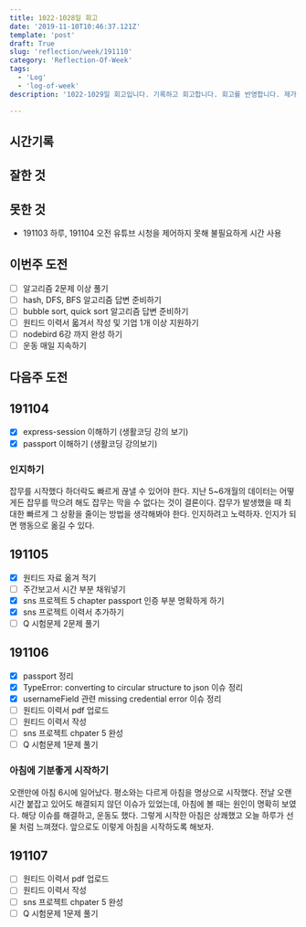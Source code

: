 ```yaml
---
title: 1022-1028일 회고
date: '2019-11-10T10:46:37.121Z'
template: 'post'
draft: True
slug: 'reflection/week/191110'
category: 'Reflection-Of-Week'
tags:
  - 'Log'
  - 'log-of-week'
description: '1022-1029일 회고입니다. 기록하고 회고합니다. 회고를 반영합니다. 제가 자라는 방식입니다.'

---
```


## 시간기록 



## 잘한 것



## 못한 것

- 191103 하루, 191104 오전 유튜브 시청을 제어하지 못해 불필요하게 시간 사용 

## 이번주 도전

- [ ] 알고리즘 2문제 이상 풀기 
- [ ] hash, DFS, BFS 알고리즘 답변 준비하기 
- [ ] bubble sort, quick sort 알고리즘 답변 준비하기 
- [ ] 원티드 이력서 옯겨서 작성 및 기업 1개 이상 지원하기 
- [ ] nodebird 6강 까지 완성 하기 
- [ ] 운동 매일 지속하기 

## 다음주 도전



## 191104

- [x] express-session 이해하기 (생활코딩 강의 보기)
- [x] passport 이해하기 (생활코딩 강의보기) 

### 인지하기 

잡무를 시작했다 하더락도 빠르게 끊낼 수 있어야 한다. 지난 5~6개월의 데이터는 어떻게든 잡무를 막으려 해도 잡무는 막을 수 없다는 것이 결론이다. 잡무가 발생했을 때 최대한 빠르게 그 상황을 줄이는 방법을 생각해봐야 한다. 인지하려고 노력하자. 인지가 되면 행동으로 옮길 수 있다. 

## 191105 

- [x] 원티드 자료 옮겨 적기 
- [ ] 주간보고서 시간 부분 채워넣기 
- [x] sns 프로젝트 5 chapter passport 인증 부분 명확하게 하기
- [x] sns 프로젝트 이력서 추가하기
- [ ] Q 시험문제 2문제 풀기 

## 191106

- [x] passport 정리
- [x] TypeError: converting to circular structure to json  이슈 정리 
- [x] usernameField 관련 missing credential error 이슈 정리 
- [ ] 원티드 이력서 pdf 업로드 
- [ ] 원티드 이력서 작성 
- [ ] sns 프로젝트 chpater 5 완성 
- [ ] Q  시험문제 1문제 풀기 

### 아침에 기분좋게 시작하기

오랜만에 아침 6시에 일어났다. 평소와는 다르게 아침을 명상으로 시작했다.  전날 오랜 시간 붙잡고 있어도 해결되지 않던 이슈가 있었는데,  아침에 볼 때는 원인이 명확히 보였다. 해당 이슈를 해결하고, 운동도 했다. 그렇게 시작한 아침은 상쾌했고 오늘 하루가 선물 처럼 느껴졌다. 앞으로도 이렇게 아침을 시작하도록 해보자. 

## 191107 

- [ ] 원티드 이력서 pdf 업로드 
- [ ] 원티드 이력서 작성 
- [ ] sns 프로젝트 chpater 5 완성 
- [ ] Q  시험문제 1문제 풀기 